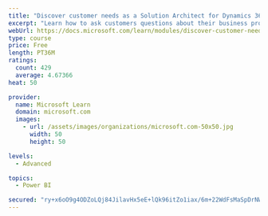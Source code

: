```yaml
---
title: "Discover customer needs as a Solution Architect for Dynamics 365 and Power Platform"
excerpt: "Learn how to ask customers questions about their business processes and feature requirements to create a viable solution."
webUrl: https://docs.microsoft.com/learn/modules/discover-customer-needs/
type: course
price: Free
length: PT36M
ratings:
  count: 429
  average: 4.67366
heat: 50

provider:
  name: Microsoft Learn
  domain: microsoft.com
  images:
    - url: /assets/images/organizations/microsoft.com-50x50.jpg
      width: 50
      height: 50

levels:
  - Advanced

topics:
  - Power BI

secured: "ry+x6oO9g4ODZoLQj84JilavHx5eE+lQk96itZo1iax/6m+22WdFsMaSpDrNWo6PEWI/yFkGlXoGowoGMIwFB2dfx/pg9kdHUuy1NjESqH0Bc4DHF3apBhmpYZj/apYrSijojhIKcZ0d5VL37vRZhfb5QvzKuymdhQpLRJyYqdS2P00Tnew13+QjQrF/siq5+RZS85oo25G1HrRir+gBaD2RmqSVAO9iF0xhoPpw3M/xUurdrdALerWQOoV1ujRI07p+b93i+pBMg95MzDUbNjawQ5+7o3PKYc17LX/ssDFq9QFymFJ0D4YhzsPB8CC9IgFhTyjksT55iPqt/xQIkydV4/Yy/Lqq2eb2oHBhxgqMZzsLXZiv8LxhdXWBTiy/Ii/1tsM8tUhrTQ9sMPLiJn+K9El+dAjYMKLVacCqm6Q=;qInXXlsUvSBwS9mmK1ZsnQ=="
---
```


